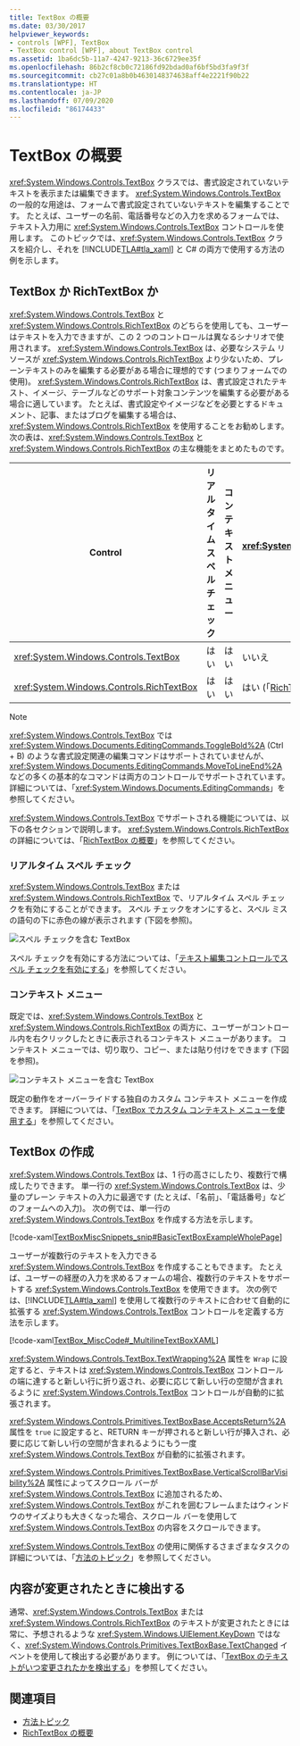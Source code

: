 ```yaml
---
title: TextBox の概要
ms.date: 03/30/2017
helpviewer_keywords:
- controls [WPF], TextBox
- TextBox control [WPF], about TextBox control
ms.assetid: 1ba6dc5b-11a7-4247-9213-36c6729ee35f
ms.openlocfilehash: 86b2cf8cb0c72186fd92bdad0af6bf5bd3fa9f3f
ms.sourcegitcommit: cb27c01a8b0b4630148374638aff4e2221f90b22
ms.translationtype: HT
ms.contentlocale: ja-JP
ms.lasthandoff: 07/09/2020
ms.locfileid: "86174433"
---
```

# <a name="textbox-overview"></a>TextBox の概要
<xref:System.Windows.Controls.TextBox> クラスでは、書式設定されていないテキストを表示または編集できます。 <xref:System.Windows.Controls.TextBox> の一般的な用途は、フォームで書式設定されていないテキストを編集することです。 たとえば、ユーザーの名前、電話番号などの入力を求めるフォームでは、テキスト入力用に <xref:System.Windows.Controls.TextBox> コントロールを使用します。 このトピックでは、<xref:System.Windows.Controls.TextBox> クラスを紹介し、それを [!INCLUDE[TLA#tla_xaml](../../../../includes/tlasharptla-xaml-md.md)] と C# の両方で使用する方法の例を示します。  

<a name="textbox_or_richtextbox"></a>
## <a name="textbox-or-richtextbox"></a>TextBox か RichTextBox か  
 <xref:System.Windows.Controls.TextBox> と <xref:System.Windows.Controls.RichTextBox> のどちらを使用しても、ユーザーはテキストを入力できますが、この 2 つのコントロールは異なるシナリオで使用されます。 <xref:System.Windows.Controls.TextBox> は、必要なシステム リソースが <xref:System.Windows.Controls.RichTextBox> より少ないため、プレーンテキストのみを編集する必要がある場合に理想的です (つまりフォームでの使用)。 <xref:System.Windows.Controls.RichTextBox> は、書式設定されたテキスト、イメージ、テーブルなどのサポート対象コンテンツを編集する必要がある場合に適しています。 たとえば、書式設定やイメージなどを必要とするドキュメント、記事、またはブログを編集する場合は、<xref:System.Windows.Controls.RichTextBox> を使用することをお勧めします。 次の表は、<xref:System.Windows.Controls.TextBox> と <xref:System.Windows.Controls.RichTextBox> の主な機能をまとめたものです。  
  
|Control|リアルタイム スペル チェック|コンテキスト メニュー|<xref:System.Windows.Documents.EditingCommands.ToggleBold%2A> (Ctrl + B) のような書式設定コマンド|イメージ、段落、テーブルのような <xref:System.Windows.Documents.FlowDocument> コンテンツ|  
|-------------|------------------------------|------------------|------------------------------------------------------------------------------------------------------------------------------------------------------------------------------------------------------|--------------------------------------------------------------------------------------------------------------------------------------------------------------------------------------------------|  
|<xref:System.Windows.Controls.TextBox>|はい|はい|いいえ|いいえ。|  
|<xref:System.Windows.Controls.RichTextBox>|はい|はい|はい (「[RichTextBox の概要](richtextbox-overview.md)」を参照)|はい (「[RichTextBox の概要](richtextbox-overview.md)」を参照)|  
  
> [!NOTE]
> <xref:System.Windows.Controls.TextBox> では <xref:System.Windows.Documents.EditingCommands.ToggleBold%2A> (Ctrl + B) のような書式設定関連の編集コマンドはサポートされていませんが、<xref:System.Windows.Documents.EditingCommands.MoveToLineEnd%2A> などの多くの基本的なコマンドは両方のコントロールでサポートされています。 詳細については、「<xref:System.Windows.Documents.EditingCommands>」を参照してください。  
  
 <xref:System.Windows.Controls.TextBox> でサポートされる機能については、以下の各セクションで説明します。 <xref:System.Windows.Controls.RichTextBox> の詳細については、「[RichTextBox の概要](richtextbox-overview.md)」を参照してください。  
  
### <a name="real-time-spellchecking"></a>リアルタイム スペル チェック  
 <xref:System.Windows.Controls.TextBox> または <xref:System.Windows.Controls.RichTextBox> で、リアルタイム スペル チェックを有効にすることができます。 スペル チェックをオンにすると、スペル ミスの語句の下に赤色の線が表示されます (下図を参照)。  
  
 ![スペル チェックを含む TextBox](./media/editing-textbox-with-spellchecking.png "Editing_TextBox_with_Spellchecking")  
  
 スペル チェックを有効にする方法については、「[テキスト編集コントロールでスペル チェックを有効にする](how-to-enable-spell-checking-in-a-text-editing-control.md)」を参照してください。  
  
### <a name="context-menu"></a>コンテキスト メニュー  
 既定では、<xref:System.Windows.Controls.TextBox> と <xref:System.Windows.Controls.RichTextBox> の両方に、ユーザーがコントロール内を右クリックしたときに表示されるコンテキスト メニューがあります。 コンテキスト メニューでは、切り取り、コピー、または貼り付けをできます (下図を参照)。  
  
 ![コンテキスト メニューを含む TextBox](./media/editing-textbox-with-context-menu.png "Editing_TextBox_with_Context_Menu")  
  
 既定の動作をオーバーライドする独自のカスタム コンテキスト メニューを作成できます。 詳細については、「[TextBox でカスタム コンテキスト メニューを使用する](how-to-use-a-custom-context-menu-with-a-textbox.md)」を参照してください。  
  
<a name="creating_textboxes"></a>
## <a name="creating-textboxes"></a>TextBox の作成  
 <xref:System.Windows.Controls.TextBox> は、1 行の高さにしたり、複数行で構成したりできます。 単一行の <xref:System.Windows.Controls.TextBox> は、少量のプレーン テキストの入力に最適です (たとえば、「名前」、「電話番号」などのフォームへの入力)。 次の例では、単一行の <xref:System.Windows.Controls.TextBox> を作成する方法を示します。  
  
 [!code-xaml[TextBoxMiscSnippets_snip#BasicTextBoxExampleWholePage](~/samples/snippets/csharp/VS_Snippets_Wpf/TextBoxMiscSnippets_snip/csharp/basictextboxexample.xaml#basictextboxexamplewholepage)]  
  
 ユーザーが複数行のテキストを入力できる <xref:System.Windows.Controls.TextBox> を作成することもできます。 たとえば、ユーザーの経歴の入力を求めるフォームの場合、複数行のテキストをサポートする <xref:System.Windows.Controls.TextBox> を使用できます。 次の例では、[!INCLUDE[TLA#tla_xaml](../../../../includes/tlasharptla-xaml-md.md)] を使用して複数行のテキストに合わせて自動的に拡張する <xref:System.Windows.Controls.TextBox> コントロールを定義する方法を示します。  
  
 [!code-xaml[TextBox_MiscCode#_MultilineTextBoxXAML](~/samples/snippets/csharp/VS_Snippets_Wpf/TextBox_MiscCode/CSharp/Window1.xaml#_multilinetextboxxaml)]  
  
 <xref:System.Windows.Controls.TextBox.TextWrapping%2A> 属性を `Wrap` に設定すると、テキストは <xref:System.Windows.Controls.TextBox> コントロールの端に達すると新しい行に折り返され、必要に応じて新しい行の空間が含まれるように <xref:System.Windows.Controls.TextBox> コントロールが自動的に拡張されます。  
  
 <xref:System.Windows.Controls.Primitives.TextBoxBase.AcceptsReturn%2A> 属性を `true` に設定すると、RETURN キーが押されると新しい行が挿入され、必要に応じて新しい行の空間が含まれるようにもう一度 <xref:System.Windows.Controls.TextBox> が自動的に拡張されます。  
  
 <xref:System.Windows.Controls.Primitives.TextBoxBase.VerticalScrollBarVisibility%2A> 属性によってスクロール バーが <xref:System.Windows.Controls.TextBox> に追加されるため、<xref:System.Windows.Controls.TextBox> がこれを囲むフレームまたはウィンドウのサイズよりも大きくなった場合、スクロール バーを使用して <xref:System.Windows.Controls.TextBox> の内容をスクロールできます。  
  
 <xref:System.Windows.Controls.TextBox> の使用に関係するさまざまなタスクの詳細については、「[方法のトピック](textbox-how-to-topics.md)」を参照してください。  
  
<a name="editing_commands"></a>
## <a name="detect-when-content-changes"></a>内容が変更されたときに検出する  
 通常、<xref:System.Windows.Controls.TextBox> または <xref:System.Windows.Controls.RichTextBox> のテキストが変更されたときには常に、予想されるような <xref:System.Windows.UIElement.KeyDown> ではなく、<xref:System.Windows.Controls.Primitives.TextBoxBase.TextChanged> イベントを使用して検出する必要があります。 例については、「[TextBox のテキストがいつ変更されたかを検出する](how-to-detect-when-text-in-a-textbox-has-changed.md)」を参照してください。  
  
## <a name="see-also"></a>関連項目

- [方法トピック](textbox-how-to-topics.md)
- [RichTextBox の概要](richtextbox-overview.md)
